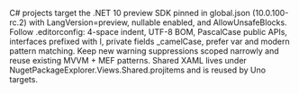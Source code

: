 C# projects target the .NET 10 preview SDK pinned in global.json (10.0.100-rc.2) with LangVersion=preview, nullable enabled, and AllowUnsafeBlocks. Follow .editorconfig: 4-space indent, UTF-8 BOM, PascalCase public APIs, interfaces prefixed with I, private fields _camelCase, prefer var and modern pattern matching. Keep new warning suppressions scoped narrowly and reuse existing MVVM + MEF patterns. Shared XAML lives under NugetPackageExplorer.Views.Shared.projitems and is reused by Uno targets.